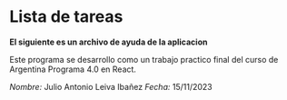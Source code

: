 # Lista de tareas

**El siguiente es un archivo de ayuda de la aplicacion**

Este programa se desarrollo como un trabajo practico final del curso de Argentina Programa 4.0 en React.

*Nombre:* Julio Antonio Leiva Ibañez
*Fecha:* 15/11/2023

